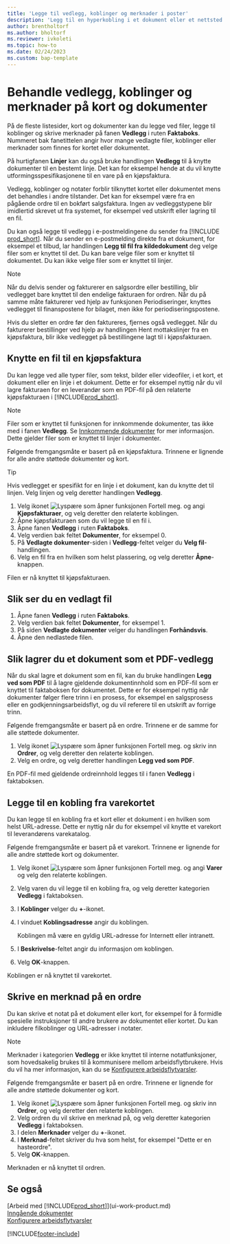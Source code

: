 ```yaml
---
title: 'Legge til vedlegg, koblinger og merknader i poster'
description: 'Legg til en hyperkobling i et dokument eller et nettsted til en bestemt post, for eksempel en kunde eller et dokument.'
author: brentholtorf
ms.author: bholtorf
ms.reviewer: ivkoleti
ms.topic: how-to
ms.date: 02/24/2023
ms.custom: bap-template
---
```

# Behandle vedlegg, koblinger og merknader på kort og dokumenter

På de fleste listesider, kort og dokumenter kan du legge ved filer, legge til koblinger og skrive merknader på fanen **Vedlegg** i ruten **Faktaboks**. Nummeret bak fanetittelen angir hvor mange vedlagte filer, koblinger eller merknader som finnes for kortet eller dokumentet.

På hurtigfanen **Linjer** kan du også bruke handlingen **Vedlegg** til å knytte dokumenter til en bestemt linje. Det kan for eksempel hende at du vil knytte utformingsspesifikasjonene til en vare på en kjøpsfaktura.

Vedlegg, koblinger og notater forblir tilknyttet kortet eller dokumentet mens det behandles i andre tilstander. Det kan for eksempel være fra en pågående ordre til en bokført salgsfaktura. Ingen av vedleggstypene blir imidlertid skrevet ut fra systemet, for eksempel ved utskrift eller lagring til en fil.

Du kan også legge til vedlegg i e-postmeldingene du sender fra [!INCLUDE [prod_short](includes/prod_short.md)]. Når du sender en e-postmelding direkte fra et dokument, for eksempel et tilbud, lar handlingen **Legg til fil fra kildedokument** deg velge filer som er knyttet til det. Du kan bare velge filer som er knyttet til dokumentet. Du kan ikke velge filer som er knyttet til linjer.

> [!NOTE]
> Når du delvis sender og fakturerer en salgsordre eller bestilling, blir vedlegget bare knyttet til den endelige fakturaen for ordren. Når du på samme måte fakturerer ved hjelp av funksjonen Periodiseringer, knyttes vedlegget til finanspostene for bilaget, men ikke for periodiseringspostene.
>
> Hvis du sletter en ordre før den faktureres, fjernes også vedlegget. Når du fakturerer bestillinger ved hjelp av handlingen Hent mottakslinjer fra en kjøpsfaktura, blir ikke vedlegget på bestillingene lagt til i kjøpsfakturaen.

## Knytte en fil til en kjøpsfaktura

Du kan legge ved alle typer filer, som tekst, bilder eller videofiler, i et kort, et dokument eller en linje i et dokument. Dette er for eksempel nyttig når du vil lagre fakturaen for en leverandør som en PDF-fil på den relaterte kjøpsfakturaen i [!INCLUDE[prod_short](includes/prod_short.md)].

> [!NOTE]
> Filer som er knyttet til funksjonen for innkommende dokumenter, tas ikke med i fanen **Vedlegg**. Se [Innkommende dokumenter](across-income-documents.md) for mer informasjon. Dette gjelder filer som er knyttet til linjer i dokumenter.

Følgende fremgangsmåte er basert på en kjøpsfaktura. Trinnene er lignende for alle andre støttede dokumenter og kort.

> [!TIP]
> Hvis vedlegget er spesifikt for en linje i et dokument, kan du knytte det til linjen. Velg linjen og velg deretter handlingen **Vedlegg**.

1. Velg ikonet ![Lyspære som åpner funksjonen Fortell meg.](media/ui-search/search_small.png "Fortell hva du vil gjøre") og angi **Kjøpsfakturaer**, og velg deretter den relaterte koblingen.
2. Åpne kjøpsfakturaen som du vil legge til en fil i.
3. Åpne fanen **Vedlegg** i ruten **Faktaboks**.
4. Velg verdien bak feltet **Dokumenter**, for eksempel 0.
5. På **Vedlagte dokumenter**-siden i **Vedlegg**-feltet velger du **Velg fil**-handlingen.
6. Velg en fil fra en hvilken som helst plassering, og velg deretter **Åpne**-knappen.

Filen er nå knyttet til kjøpsfakturaen.

## Slik ser du en vedlagt fil

1. Åpne fanen **Vedlegg** i ruten **Faktaboks**.
2. Velg verdien bak feltet **Dokumenter**, for eksempel 1.
3. På siden **Vedlagte dokumenter** velger du handlingen **Forhåndsvis**.
4. Åpne den nedlastede filen.

## Slik lagrer du et dokument som et PDF-vedlegg

Når du skal lagre et dokument som en fil, kan du bruke handlingen **Legg ved som PDF** til å lagre gjeldende dokumentinnhold som en PDF-fil som er knyttet til faktaboksen for dokumentet. Dette er for eksempel nyttig når dokumenter følger flere trinn i en prosess, for eksempel en salgsprosess eller en godkjenningsarbeidsflyt, og du vil referere til en utskrift av forrige trinn.

Følgende fremgangsmåte er basert på en ordre. Trinnene er de samme for alle støttede dokumenter.

1. Velg ikonet ![Lyspære som åpner funksjonen Fortell meg.](media/ui-search/search_small.png "Fortell hva du vil gjøre") og skriv inn **Ordrer**, og velg deretter den relaterte koblingen.
2. Velg en ordre, og velg deretter handlingen **Legg ved som PDF**.

En PDF-fil med gjeldende ordreinnhold legges til i fanen **Vedlegg** i faktaboksen.

## Legge til en kobling fra varekortet

Du kan legge til en kobling fra et kort eller et dokument i en hvilken som helst URL-adresse. Dette er nyttig når du for eksempel vil knytte et varekort til leverandørens varekatalog.

Følgende fremgangsmåte er basert på et varekort. Trinnene er lignende for alle andre støttede kort og dokumenter.

1. Velg ikonet ![Lyspære som åpner funksjonen Fortell meg.](media/ui-search/search_small.png "Fortell hva du vil gjøre") og angi **Varer** og velg den relaterte koblingen.
2. Velg varen du vil legge til en kobling fra, og velg deretter kategorien **Vedlegg** i faktaboksen.
3. I **Koblinger** velger du **+**-ikonet.
4. I vinduet **Koblingsadresse** angir du koblingen.

    Koblingen må være en gyldig URL-adresse for Internett eller intranett.

5. I **Beskrivelse**-feltet angir du informasjon om koblingen.  
6. Velg **OK**-knappen.

Koblingen er nå knyttet til varekortet.  

## Skrive en merknad på en ordre

Du kan skrive et notat på et dokument eller kort, for eksempel for å formidle spesielle instruksjoner til andre brukere av dokumentet eller kortet. Du kan inkludere filkoblinger og URL-adresser i notater.

> [!NOTE]
> Merknader i kategorien **Vedlegg** er ikke knyttet til interne notatfunksjoner, som hovedsakelig brukes til å kommunisere mellom arbeidsflytbrukere. Hvis du vil ha mer informasjon, kan du se [Konfigurere arbeidsflytvarsler](across-setting-up-workflow-notifications.md).

Følgende fremgangsmåte er basert på en ordre. Trinnene er lignende for alle andre støttede dokumenter og kort.

1. Velg ikonet ![Lyspære som åpner funksjonen Fortell meg.](media/ui-search/search_small.png "Fortell hva du vil gjøre") og skriv inn **Ordrer**, og velg deretter den relaterte koblingen.
2. Velg ordren du vil skrive en merknad på, og velg deretter kategorien **Vedlegg** i faktaboksen.
3. I delen **Merknader** velger du **+**-ikonet.
4. I **Merknad**-feltet skriver du hva som helst, for eksempel "Dette er en hasteordre".
5. Velg **OK**-knappen.

Merknaden er nå knyttet til ordren.

## Se også  
[Arbeid med [!INCLUDE[prod_short](includes/prod_short.md)]](ui-work-product.md)  
[Inngående dokumenter](across-income-documents.md)  
[Konfigurere arbeidsflytvarsler](across-setting-up-workflow-notifications.md)  


[!INCLUDE[footer-include](includes/footer-banner.md)]
